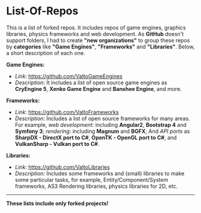 # List-Of-Repos
This is a list of forked repos.  It includes repos of game engines, graphics libraries, physics frameworks and web development. As **GitHub** doesn't support folders, I had to create **"new organizations"** to group these repos by **categories** like **"Game Engines"**, **"Frameworks"** and **"Libraries"**. Below, a short description of each one.


**Game Engines:**
* *Link*: https://github.com/ValtoGameEngines
* *Description*: It includes a list of open source game engines as **CryEngine 5**, **Xenko Game Engine** and **Banshee Engine**, and more.


**Frameworks:**
* *Link*: https://github.com/ValtoFrameworks
* *Description*: Includes a list of open source frameworks for many areas. For example, *web development*: including **Angular2**, **Bootstrap 4** and **Symfony 3**; *rendering*: including **Magnum** and **BGFX**; And *API ports* as **SharpDX - DirectX port to C#**, **OpenTK - OpenGL port to C#**, and **VulkanSharp - Vulkan port to C#**.


**Libraries:**
* *Link*: https://github.com/ValtoLibraries
* *Description*: Includes some frameworks and (small) libraries to make some particular tasks, for example, Entity/Component/System frameworks, AS3 Rendering libraries, physics libraries for 2D, etc.

----

**These lists include only forked projects!**
